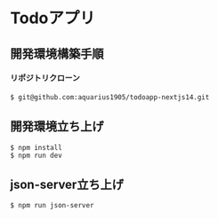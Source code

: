 # Todoアプリ


## 開発環境構築手順
#### リポジトリクローン
```
$ git@github.com:aquarius1905/todoapp-nextjs14.git
```

## 開発環境立ち上げ
```
$ npm install
$ npm run dev
```

## json-server立ち上げ
```
$ npm run json-server
```